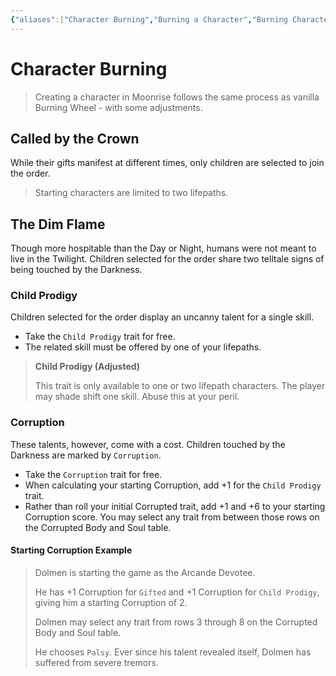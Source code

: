 ```yaml
---
{"aliases":["Character Burning","Burning a Character","Burning Characters"],"date-created":"2023-11-29T12:38","date-modified":"2024-01-28T21:43","dg-publish":true,"tags":["moonrise"],"title":"Character Burning","dg-path":"moonrise/character burning.md","permalink":"/moonrise/character-burning/","dgPassFrontmatter":true,"updated":"2024-01-28T21:43"}
---
```



# Character Burning

> Creating a character in Moonrise follows the same process as vanilla Burning Wheel - with some adjustments.

## Called by the Crown

While their gifts manifest at different times, only children are selected to join the order.

> Starting characters are limited to two lifepaths.

## The Dim Flame

Though more hospitable than the Day or Night, humans were not meant to live in the Twilight. Children selected for the order share two telltale signs of being touched by the Darkness.

### Child Prodigy

Children selected for the order display an uncanny talent for a single skill.

- Take the `Child Prodigy` trait for free.
- The related skill must be offered by one of your lifepaths.

> **Child Prodigy (Adjusted)** 
> 
> This trait is only available to one or two lifepath characters. The player may shade shift one skill. Abuse this at your peril.

### Corruption

These talents, however, come with a cost. Children touched by the Darkness are marked by `Corruption`.

- Take the `Corruption` trait for free.
- When calculating your starting Corruption, add +1 for the `Child Prodigy` trait.
- Rather than roll your initial Corrupted trait, add +1 and +6 to your starting Corruption score. You may select any trait from between those rows on the Corrupted Body and Soul table.

#### Starting Corruption Example

> Dolmen is starting the game as the Arcande Devotee.
> 
> He has +1 Corruption for `Gifted` and +1 Corruption for `Child Prodigy`, giving him a starting Corruption of 2.
> 
> Dolmen may select any trait from rows 3 through 8 on the Corrupted Body and Soul table.
> 
> He chooses `Palsy`. Ever since his talent revealed itself, Dolmen has suffered from severe tremors.
